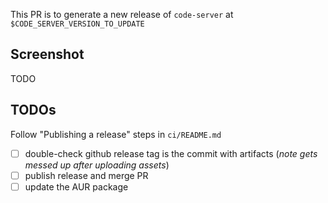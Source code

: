 <!-- Note: this variable $CODE_SERVER_VERSION_TO_UPDATE will be set when you run the release-prep.sh script with `yarn release:prep` -->

This PR is to generate a new release of `code-server` at `$CODE_SERVER_VERSION_TO_UPDATE`

## Screenshot

TODO

## TODOs

Follow "Publishing a release" steps in `ci/README.md`

<!-- Note some of these steps below are redundant since they're listed in the "Publishing a release" docs -->

- [ ] double-check github release tag is the commit with artifacts (_note gets messed up after uploading assets_)
- [ ] publish release and merge PR
- [ ] update the AUR package
